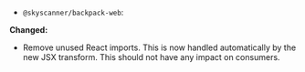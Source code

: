 - `@skyscanner/backpack-web`:

**Changed:**

- Remove unused React imports. This is now handled automatically by the new JSX transform. This should not have any impact on consumers.